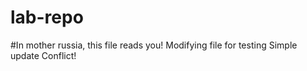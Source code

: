 # lab-repo
#In mother russia, this file reads you!
Modifying file for testing
Simple update
Conflict!
